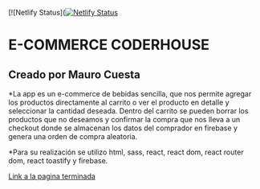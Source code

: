 [![Netlify Status]([![Netlify Status](https://api.netlify.com/api/v1/badges/e77d3ab1-800a-4ed2-a548-c13fd9b73a81/deploy-status)](https://app.netlify.com/sites/exquisite-duckanoo-06f53c/deploys)

# E-COMMERCE CODERHOUSE

## Creado por Mauro Cuesta

*La app es un e-commerce de bebidas sencilla, que nos permite agregar los productos directamente al carrito o ver el producto en detalle y seleccionar la cantidad deseada. 
Dentro del carrito se pueden borrar los productos que no deseamos y confirmar la compra que nos lleva a un checkout donde se almacenan los datos del comprador en firebase y genera una orden de compra aleatoria.

*Para su realización se utilizo html, sass, react, react dom, react router dom, react toastify y firebase.

[Link a la pagina terminada](https://exquisite-duckanoo-06f53c.netlify.app/)

